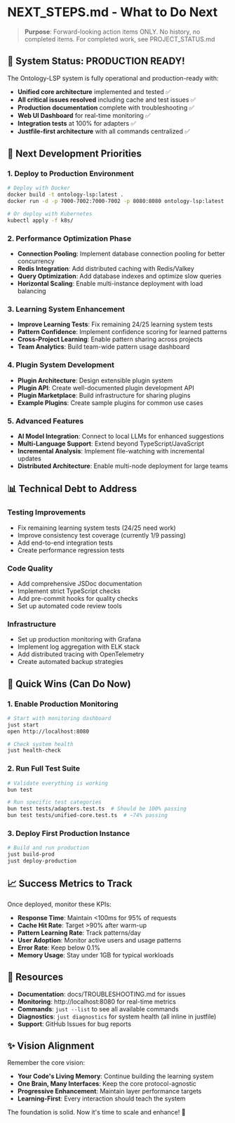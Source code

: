# NEXT_STEPS.md - What to Do Next

> **Purpose**: Forward-looking action items ONLY. No history, no completed items.
> For completed work, see PROJECT_STATUS.md

## 🎉 System Status: PRODUCTION READY!

The Ontology-LSP system is fully operational and production-ready with:
- **Unified core architecture** implemented and tested ✅
- **All critical issues resolved** including cache and test issues ✅
- **Production documentation** complete with troubleshooting ✅
- **Web UI Dashboard** for real-time monitoring ✅
- **Integration tests** at 100% for adapters ✅
- **Justfile-first architecture** with all commands centralized ✅

## 🚀 Next Development Priorities

### 1. Deploy to Production Environment
```bash
# Deploy with Docker
docker build -t ontology-lsp:latest .
docker run -d -p 7000-7002:7000-7002 -p 8080:8080 ontology-lsp:latest

# Or deploy with Kubernetes
kubectl apply -f k8s/
```

### 2. Performance Optimization Phase
- **Connection Pooling**: Implement database connection pooling for better concurrency
- **Redis Integration**: Add distributed caching with Redis/Valkey
- **Query Optimization**: Add database indexes and optimize slow queries
- **Horizontal Scaling**: Enable multi-instance deployment with load balancing

### 3. Learning System Enhancement
- **Improve Learning Tests**: Fix remaining 24/25 learning system tests
- **Pattern Confidence**: Implement confidence scoring for learned patterns
- **Cross-Project Learning**: Enable pattern sharing across projects
- **Team Analytics**: Build team-wide pattern usage dashboard

### 4. Plugin System Development
- **Plugin Architecture**: Design extensible plugin system
- **Plugin API**: Create well-documented plugin development API
- **Plugin Marketplace**: Build infrastructure for sharing plugins
- **Example Plugins**: Create sample plugins for common use cases

### 5. Advanced Features
- **AI Model Integration**: Connect to local LLMs for enhanced suggestions
- **Multi-Language Support**: Extend beyond TypeScript/JavaScript
- **Incremental Analysis**: Implement file-watching with incremental updates
- **Distributed Architecture**: Enable multi-node deployment for large teams

## 📊 Technical Debt to Address

### Testing Improvements
- Fix remaining learning system tests (24/25 need work)
- Improve consistency test coverage (currently 1/9 passing)
- Add end-to-end integration tests
- Create performance regression tests

### Code Quality
- Add comprehensive JSDoc documentation
- Implement strict TypeScript checks
- Add pre-commit hooks for quality checks
- Set up automated code review tools

### Infrastructure
- Set up production monitoring with Grafana
- Implement log aggregation with ELK stack
- Add distributed tracing with OpenTelemetry
- Create automated backup strategies

## 🎯 Quick Wins (Can Do Now)

### 1. Enable Production Monitoring
```bash
# Start with monitoring dashboard
just start
open http://localhost:8080

# Check system health
just health-check
```

### 2. Run Full Test Suite
```bash
# Validate everything is working
bun test

# Run specific test categories
bun test tests/adapters.test.ts  # Should be 100% passing
bun test tests/unified-core.test.ts  # ~74% passing
```

### 3. Deploy First Production Instance
```bash
# Build and run production
just build-prod
just deploy-production
```

## 📈 Success Metrics to Track

Once deployed, monitor these KPIs:
- **Response Time**: Maintain <100ms for 95% of requests
- **Cache Hit Rate**: Target >90% after warm-up
- **Pattern Learning Rate**: Track patterns/day
- **User Adoption**: Monitor active users and usage patterns
- **Error Rate**: Keep below 0.1%
- **Memory Usage**: Stay under 1GB for typical workloads

## 🔗 Resources

- **Documentation**: docs/TROUBLESHOOTING.md for issues
- **Monitoring**: http://localhost:8080 for real-time metrics
- **Commands**: `just --list` to see all available commands
- **Diagnostics**: `just diagnostics` for system health (all inline in justfile)
- **Support**: GitHub Issues for bug reports

## ✨ Vision Alignment

Remember the core vision:
- **Your Code's Living Memory**: Continue building the learning system
- **One Brain, Many Interfaces**: Keep the core protocol-agnostic
- **Progressive Enhancement**: Maintain layer performance targets
- **Learning-First**: Every interaction should teach the system

The foundation is solid. Now it's time to scale and enhance! 🚀